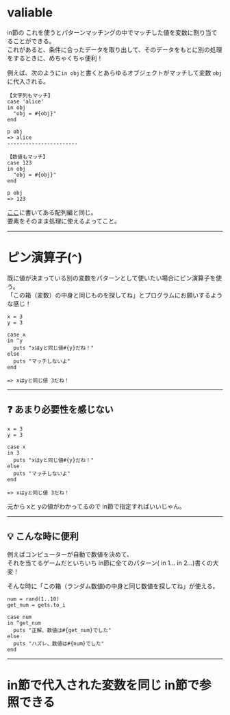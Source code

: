 # valiable
in節の
これを使うとパターンマッチングの中でマッチした値を変数に割り当てることができる。    
これがあると、条件に合ったデータを取り出して、そのデータをもとに別の処理をするときに、めちゃくちゃ便利！

例えば、次のように`in obj`と書くとあらゆるオブジェクトがマッチして変数 `obj`に代入される。
~~~
【文字列もマッチ】
case 'alice'
in obj
  "obj = #{obj}"
end

p obj
=> alice
-----------------------

【数値もマッチ】
case 123
in obj
  "obj = #{obj}"
end

p obj
=> 123
~~~
[ここ](https://github.com/Tarara33/TIL/blob/main/Ruby/%E3%83%91%E3%82%BF%E3%83%BC%E3%83%B3%E3%83%9E%E3%83%83%E3%83%81/%E3%83%91%E3%82%BF%E3%83%BC%E3%83%B3%E3%83%9E%E3%83%83%E3%83%81%E3%81%A8%E3%81%AF.md#%E9%85%8D%E5%88%97%E7%B7%A8)に書いてある配列編と同じ。  
要素をそのまま処理に使えるよってこと。
***

# ピン演算子(`^`)
既に値が決まっている別の変数をパターンとして使いたい場合にピン演算子を使う。    
「この箱（変数）の中身と同じものを探してね」とプログラムにお願いするような感じ！
~~~
x = 3
y = 3

case x
in ^y
  puts "xはyと同じ値#{y}だね！"
else
  puts "マッチしないよ"
end

=> xはyと同じ値 3だね！
~~~
***

## ❓ あまり必要性を感じない
~~~
x = 3
y = 3

case x
in 3
  puts "xはyと同じ値#{y}だね！"
else
  puts "マッチしないよ"
end

=> xはyと同じ値 3だね！
~~~
元から xと yの値がわかってるので in節で指定すればいいじゃん。
***

## 💡 こんな時に便利
例えばコンピューターが自動で数値を決めて、  
それを当てるゲームだといちいち in節に全てのパターン( in 1... in 2...)書くの大変！  

そんな時に「この箱（ランダム数値)の中身と同じ数値を探してね」が使える。
~~~
num = rand(1..10)
get_num = gets.to_i

case num
in ^get_num
  puts "正解、数値は#{get_num}でした"
else
  puts "ハズレ、数値は#{num}でした"
end
~~~
***

# in節で代入された変数を同じ in節で参照できる
~~~
